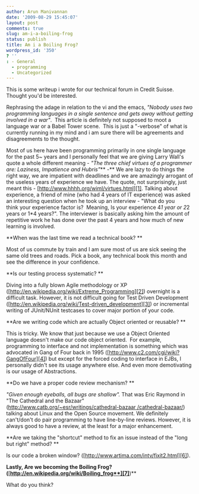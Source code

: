 ```yaml
---
author: Arun Manivannan
date: '2009-08-29 15:45:07'
layout: post
comments: true
slug: am-i-a-boiling-frog
status: publish
title: Am i a Boiling Frog?
wordpress_id: '350'
? ''
: - General
  - programming
  - Uncategorized
---
```


This is some writeup i wrote for our technical forum in Credit Suisse. Thought
you'd be interested.

Rephrasing the adage in relation to the vi and the emacs, _"Nobody uses two
programming languages in a single sentence and gets away without getting
involved in a war"_.  This article is definitely not supposed to moot a
language war or a Babel Tower scene.  This is just a "-verbose" of what is
currently running in my mind and i am sure there will be agreements and
disagreements to the thought.

Most of us here have been programming primarily in one single language for the
past 5~ years and I personally feel that we are giving Larry Wall's quote a
whole different meaning - _"The three chief virtues of a programmer are:
Laziness, Impatience and Hubris"_** -** We are lazy to do things the right
way, we are impatient with deadlines and we are amazingly arrogant of the
useless years of experience we have. The quote, not surprisingly, just meant
this - [http://www.hhhh.org/wiml/virtues.html][1]. Talking about experience, a
friend of mine (who had 4 years of IT experience) was asked an interesting
question when he took up an interview - "What do you think your experience
factor is?  Meaning, Is your experience 4*1 year or 2*2 years or 1*4 years?".
The interviewer is basically asking him the amount of repetitive work he has
done over the past 4 years and how much of new learning is involved.

**When was the last time we read a technical book? **

Most of us commute by train and I am sure most of us are sick seeing the same
old trees and roads. Pick a book, any technical book this month and see the
difference in your confidence.

**Is our testing process systematic? **

Diving into a fully blown Agile methodology or XP
([http://en.wikipedia.org/wiki/Extreme_Programming][2]) overnight is a
difficult task. However, it is not difficult going for Test Driven Development
([http://en.wikipedia.org/wiki/Test-driven_development][3]) or incremental
writing of JUnit/NUnit testcases to cover major portion of your code.

**Are we writing code which are actually Object oriented or reusable? **

This is tricky. We know that just because we use a Object Oriented language
doesn't make our code object oriented.  For example, programming to interface
and not implementation is something which was advocated in Gang of Four back
in 1995 ([http://www.c2.com/cgi/wiki?GangOfFour][4]) but except for the forced
coding to interface in EJBs, I personally didn't see its usage anywhere else.
And even more demotivating is our usage of Abstractions.

**Do we have a proper code review mechanism? **

_"Given enough eyeballs, all bugs are shallow"._ That was Eric Raymond in "The
Cathedral and the Bazaar" ([http://www.catb.org/~esr/writings/cathedral-bazaar
/cathedral-bazaar/][5]) talking about Linux and the Open Source movement. We
definitely can't/don't do pair programming to have line-by-line reviews.
However, it is always good to have a review, at the least for a major
enhancement.

**Are we taking the "shortcut" method to fix an issue instead of the "long but
right" method? **

Is our code a broken window? ([http://www.artima.com/intv/fixit2.html][6]).

**Lastly, Are we becoming the Boiling Frog?
(**[**http://en.wikipedia.org/wiki/Boiling_frog**][7]**)**

What do you think?

   [1]: http://www.hhhh.org/wiml/virtues.html

   [2]: http://en.wikipedia.org/wiki/Extreme_Programming

   [3]: http://en.wikipedia.org/wiki/Test-driven_development

   [4]: http://www.c2.com/cgi/wiki?GangOfFour

   [5]: http://www.catb.org/%7Eesr/writings/cathedral-bazaar/cathedral-bazaar/

   [6]: http://www.artima.com/intv/fixit2.html

   [7]: http://en.wikipedia.org/wiki/Boiling_frog


